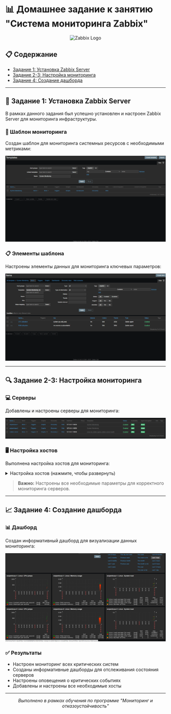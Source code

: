# 📊 Домашнее задание к занятию "Система мониторинга Zabbix"

<div align="center">
  <img src="https://assets.zabbix.com/img/logo/zabbix_logo_500x131.png" width="300" alt="Zabbix Logo">
</div>

## 📋 Содержание
- [Задание 1: Установка Zabbix Server](#задание-1-установка-zabbix-server)
- [Задание 2-3: Настройка мониторинга](#задание-2-3-настройка-мониторинга)
- [Задание 4: Создание дашборда](#задание-4-создание-дашборда)

---

## 🚀 Задание 1: Установка Zabbix Server

В рамках данного задания был успешно установлен и настроен Zabbix Server для мониторинга инфраструктуры.

### 📝 Шаблон мониторинга
Создан шаблон для мониторинга системных ресурсов с необходимыми метриками:

<div align="center">

![Шаблон мониторинга](shablon.png)

</div>

### 📋 Элементы шаблона
Настроены элементы данных для мониторинга ключевых параметров:

<div align="center">

<img src="shablon_2itema.png" alt="Шаблон мониторинга с элементами" width="800"/>

</div>

---

## 🔍 Задание 2-3: Настройка мониторинга

### 💻 Серверы
Добавлены и настроены серверы для мониторинга:

<div align="center">

  ![Серверы](3servera.png)

</div>

### 🖥️ Настройка хостов
Выполнена настройка хостов для мониторинга:

<details>
  <summary>Настройка хостов (нажмите, чтобы развернуть)</summary>

  ![Настройка хоста 1](host1_sh.png)

  ![Настройка хоста 2](screenshots/host2_sh.png)
</details>

> **Важно:** Настроены все необходимые параметры для корректного мониторинга серверов.

---

## 📈 Задание 4: Создание дашборда

### 📊 Дашборд
Создан информативный дашборд для визуализации данных мониторинга:

<div align="center">

  ![Дашборд мониторинга](screenshots/my%20board.png)

</div>

### ✅ Результаты
- Настроен мониторинг всех критических систем
- Созданы информативные дашборды для отслеживания состояния серверов
- Настроены оповещения о критических событиях
- Добавлены и настроены все необходимые хосты

---

<div align="center">
  <p><i>Выполнено в рамках обучения по программе "Мониторинг и отказоустойчивость"</i></p>
</div>